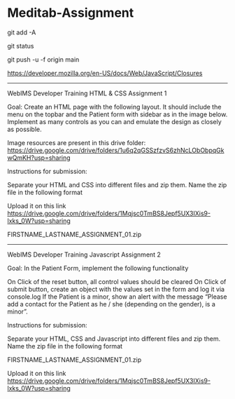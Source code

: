 # Meditab-Assignment

git add -A

git status

git push -u -f origin main


https://developer.mozilla.org/en-US/docs/Web/JavaScript/Closures
_______________________________________________________________________________________________________________________________________________________________________
WebIMS Developer Training
HTML & CSS 
Assignment 1

Goal: Create an HTML page with the following layout. It should include the menu on the topbar and the Patient form with sidebar as in the image below.
Implement as many controls as you can and emulate the design as closely as possible.





Image resources are present in this drive folder: https://drive.google.com/drive/folders/1u6q2qGSSzfzvS6zhNcLObObpqGkwQmKH?usp=sharing

Instructions for submission:

Separate your HTML and CSS into different files and zip them. Name the zip file in the following format

Upload it on this link https://drive.google.com/drive/folders/1Mqjsc0TmBS8Jepf5UX3IXis9-lxks_0W?usp=sharing

FIRSTNAME_LASTNAME_ASSIGNMENT_01.zip

_______________________________________________________________________________________________________________________________________________________________________

WebIMS Developer Training
Javascript 
Assignment 2

Goal: In the Patient Form, implement the following functionality

On Click of the reset button, all control values should be cleared
On Click of submit button, create an object with the values set in the form and log it via console.log
If the Patient is a minor, show an alert with the message “Please add a contact for the Patient as he / she (depending on the gender), is a minor”.


Instructions for submission:

Separate your HTML, CSS and Javascript  into different files and zip them. Name the zip file in the following format

FIRSTNAME_LASTNAME_ASSIGNMENT_01.zip

Upload it on this link https://drive.google.com/drive/folders/1Mqjsc0TmBS8Jepf5UX3IXis9-lxks_0W?usp=sharing



